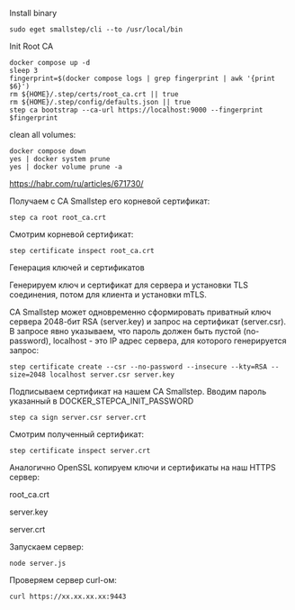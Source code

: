 Install binary
```shell
sudo eget smallstep/cli --to /usr/local/bin
```

Init Root CA
```shell
docker compose up -d
sleep 3
fingerprint=$(docker compose logs | grep fingerprint | awk '{print $6}')
rm ${HOME}/.step/certs/root_ca.crt || true
rm ${HOME}/.step/config/defaults.json || true
step ca bootstrap --ca-url https://localhost:9000 --fingerprint $fingerprint
```

clean all volumes:
```shell
docker compose down
yes | docker system prune
yes | docker volume prune -a
```

https://habr.com/ru/articles/671730/

Получаем с CA Smallstep его корневой сертификат:
```shell
step ca root root_ca.crt
```
Смотрим корневой сертификат:
```shell
step certificate inspect root_ca.crt
```

Генерация ключей и сертификатов

Генерируем ключ и сертификат для сервера и установки TLS соединения, потом для клиента и установки mTLS.

CA Smallstep может одновременно сформировать приватный ключ сервера 2048-бит RSA (server.key) и запрос на сертификат (server.csr). В запросе явно указываем, что пароль должен быть пустой (no-password), localhost - это IP адрес сервера, для которого генерируется запрос:

```shell
step certificate create --csr --no-password --insecure --kty=RSA --size=2048 localhost server.csr server.key
```

Подписываем сертификат на нашем CA Smallstep. Вводим пароль указанный в DOCKER_STEPCA_INIT_PASSWORD
```shell
step ca sign server.csr server.crt
```
Смотрим полученный сертификат:
```shell
step certificate inspect server.crt
```

Аналогично OpenSSL копируем ключи и сертификаты на наш HTTPS сервер:

root_ca.crt

server.key

server.crt

Запускаем сервер:
```shell
node server.js
```
Проверяем сервер curl-ом:
```shell
curl https://xx.xx.xx.xx:9443
```